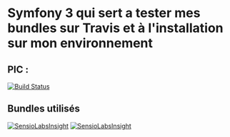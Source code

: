Symfony 3 qui sert a tester mes bundles sur Travis et à l'installation sur mon environnement
=============================================================================================

## PIC : 
[![Build Status](https://travis-ci.org/llaull/symfony3.svg?branch=master)](https://travis-ci.org/llaull/symfony3)

## Bundles utilisés
[![SensioLabsInsight](https://insight.sensiolabs.com/projects/aaf42d45-52f5-48dd-be9c-517355293917/big.png)](https://insight.sensiolabs.com/projects/aaf42d45-52f5-48dd-be9c-517355293917)
[![SensioLabsInsight](https://insight.sensiolabs.com/projects/ee961943-42e5-45d3-93ab-d0e6d4606bd3/big.png)](https://insight.sensiolabs.com/projects/ee961943-42e5-45d3-93ab-d0e6d4606bd3)
